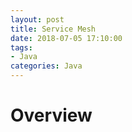 ```yaml
---
layout: post
title: Service Mesh
date: 2018-07-05 17:10:00
tags:
- Java
categories: Java
---
```


# Overview               
